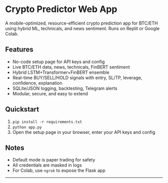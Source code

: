 # Crypto Predictor Web App

A mobile-optimized, resource-efficient crypto prediction app for BTC/ETH using hybrid ML, technicals, and news sentiment. Runs on Replit or Google Colab.

## Features
- No-code setup page for API keys and config
- Live BTC/ETH data, news, technicals, FinBERT sentiment
- Hybrid LSTM+Transformer+FinBERT ensemble
- Real-time BUY/SELL/HOLD signals with entry, SL/TP, leverage, confidence, explanation
- SQLite/JSON logging, backtesting, Telegram alerts
- Modular, secure, and easy to extend

## Quickstart
1. `pip install -r requirements.txt`
2. `python app.py`
3. Open the setup page in your browser, enter your API keys and config

## Notes
- Default mode is paper trading for safety
- All credentials are masked in logs
- For Colab, use `ngrok` to expose the Flask app

---
